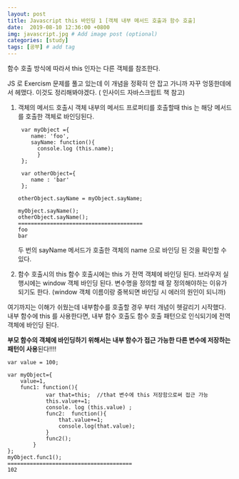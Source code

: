 ```yaml
---
layout: post
title: Javascript this 바인딩 1 [객체 내부 메서드 호출과 함수 호출]
date:  2019-08-10 12:36:00 +0800
img: javascript.jpg # Add image post (optional)
categories: [study]
tags: [공부] # add tag
---
```


 함수 호출 방식에 따라서  this 인자는 다른 객체를 참조한다. 

JS 로 Exercism 문제를 풀고 있는데 이 개념을 정확히 안 잡고 가니까 자꾸 엉뚱한데에서 헤맸다. 이것도 정리해봐야겠다. ( 인사이드 자바스크립트 책 참고) 

1. 객체의 메서드 호출시 
객체 내부의 메서드 프로퍼티를 호출할때  this 는  해당 메서드를 호출한 객체로 바인딩된다. 

        var myObject ={
           name: 'foo',
           sayName: function(){
             console.log (this.name);
             }
        };
        
        var otherObject={
           name : 'bar'
        };
        
       otherObject.sayName = myObject.sayName;
         
       myObject.sayName();
       otherObject.sayName();
       =======================================
       foo
       bar
     두 번의 sayName 메서드가  호출한 객체의 name 으로 바인딩 된 것을 확인할 수 있다. 

2. 함수 호출시의  this 
함수 호출시에는 this 가  전역 객체에  바인딩 된다.  브라우저 실행시에는 window 객체 바인딩 된다.  변수명을 정의할 때 잘 정의해야하는 이유가 되기도 한다. (window 객체 이름이랑 중복되면 바인딩 시 에러의 원인이 되니까) 

여기까지는 이해가 쉬웠는데 내부함수를 호출할 경우 부터 개념이 헷갈리기 시작했다. 
내부 함수에 this 를 사용한다면, 내부 함수 호출도 함수 호출 패턴으로 인식되기에 전역 객체에 바인딩 된다.   

**부모 함수의 객체에 바인딩하기 위해서는  내부 함수가 접근 가능한 다른 변수에 저장하는  패턴이 사용**된다!!!! 

    var value = 100;
    
    var myObject={
    	value=1,
    	func1: function(){
	    		var that=this;  //that 변수에 this 저장함으로써 접근 가능
	    		this.value+=1;
		    	console. log (this.value) ;
		    	func2:  function(){
			    	that.value+=1; 
			    	console.log(that.value);
		    	}
		    	func2();
	    	}
    };
    myObject.func1();
    =======================================
    102

